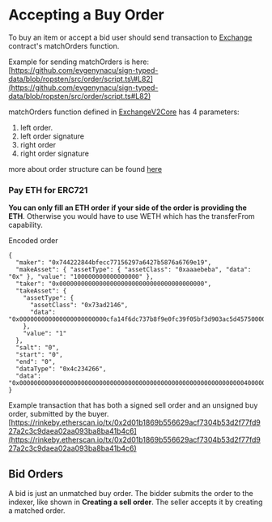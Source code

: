 # Accepting a Buy Order

To buy an item or accept a bid user should send transaction to [Exchange](https://rinkeby.etherscan.io/address/0x43162023c187662684abaf0b211dccb96fa4ed8a) contract's matchOrders function.


Example for sending matchOrders is here: [https://github.com/evgenynacu/sign-typed-data/blob/ropsten/src/order/script.ts\#L82](https://github.com/evgenynacu/sign-typed-data/blob/ropsten/src/order/script.ts#L82)


matchOrders function defined in [ExchangeV2Core](https://github.com/rariblecom/protocol-contracts/blob/master/exchange-v2/contracts/exchange/v2/ExchangeV2Core.sol) has 4 parameters:

1. left order.
2. left order signature
3. right order
4. right order signature 


more about order structure can be found [here](https://docs.rarible.com/exchange/exchangev2#order-structure)


### Pay ETH for ERC721

**You can only fill an ETH order if your side of the order is providing the ETH**. Otherwise you would have to use WETH which has the transferFrom capability.

Encoded order

```text
{
  "maker": "0x744222844bfecc77156297a6427b5876a6769e19",
  "makeAsset": { "assetType": { "assetClass": "0xaaaebeba", "data": "0x" }, "value": "100000000000000000" },
  "taker": "0x0000000000000000000000000000000000000000",
  "takeAsset": {
    "assetType": {
      "assetClass": "0x73ad2146",
      "data": "0x000000000000000000000000cfa14f6dc737b8f9e0fc39f05bf3d903ac5d45750000000000000000000000000000000000000000000000000000000000000005"
    },
    "value": "1"
  },
  "salt": "0",
  "start": "0",
  "end": "0",
  "dataType": "0x4c234266",
  "data": "0x0000000000000000000000000000000000000000000000000000000000000040000000000000000000000000000000000000000000000000000000000000006000000000000000000000000000000000000000000000000000000000000000000000000000000000000000000000000000000000000000000000000000000000"
}
```

Example transaction that has both a signed sell order and an unsigned buy order, submitted by the buyer. [https://rinkeby.etherscan.io/tx/0x2d01b1869b556629acf7304b53d2f77fd927a2c3c9daea02aa093ba8ba41b4c6](https://rinkeby.etherscan.io/tx/0x2d01b1869b556629acf7304b53d2f77fd927a2c3c9daea02aa093ba8ba41b4c6)

## Bid Orders

A bid is just an unmatched buy order. The bidder submits the order to the indexer, like shown in **Creating a sell order**. The seller accepts it by creating a matched order.

